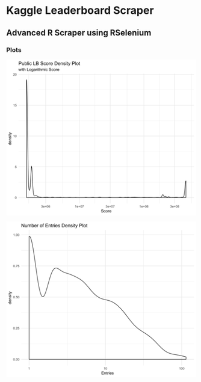 # Kaggle Leaderboard Scraper
## Advanced R Scraper using RSelenium

### Plots

![score_density](score_density.png)

![entries_density](entries_density.png)